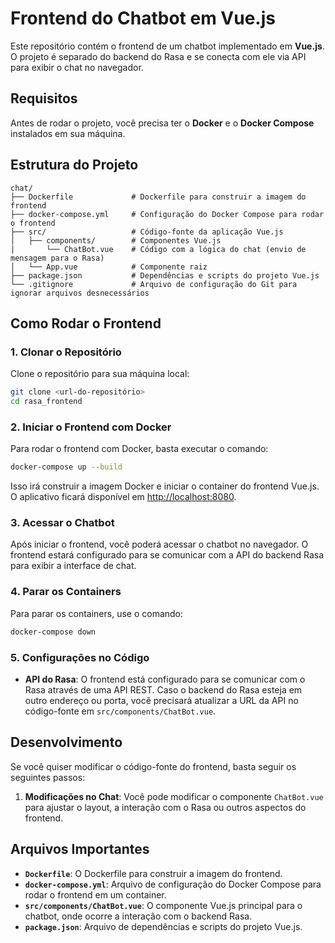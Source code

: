 
# Frontend do Chatbot em Vue.js

Este repositório contém o frontend de um chatbot implementado em **Vue.js**. O projeto é separado do backend do Rasa e se conecta com ele via API para exibir o chat no navegador.

## Requisitos

Antes de rodar o projeto, você precisa ter o **Docker** e o **Docker Compose** instalados em sua máquina.

## Estrutura do Projeto

```
chat/
├── Dockerfile             # Dockerfile para construir a imagem do frontend
├── docker-compose.yml     # Configuração do Docker Compose para rodar o frontend
├── src/                   # Código-fonte da aplicação Vue.js
│   ├── components/        # Componentes Vue.js
|       └── ChatBot.vue    # Código com a lógica do chat (envio de mensagem para o Rasa)
│   └── App.vue            # Componente raiz
├── package.json           # Dependências e scripts do projeto Vue.js
└── .gitignore             # Arquivo de configuração do Git para ignorar arquivos desnecessários
```

## Como Rodar o Frontend

### 1. Clonar o Repositório

Clone o repositório para sua máquina local:

```bash
git clone <url-do-repositório>
cd rasa_frontend
```

### 2. Iniciar o Frontend com Docker

Para rodar o frontend com Docker, basta executar o comando:

```bash
docker-compose up --build
```

Isso irá construir a imagem Docker e iniciar o container do frontend Vue.js. O aplicativo ficará disponível em [http://localhost:8080](http://localhost:8080).

### 3. Acessar o Chatbot

Após iniciar o frontend, você poderá acessar o chatbot no navegador. O frontend estará configurado para se comunicar com a API do backend Rasa para exibir a interface de chat.

### 4. Parar os Containers

Para parar os containers, use o comando:

```bash
docker-compose down
```

### 5. Configurações no Código

- **API do Rasa**: O frontend está configurado para se comunicar com o Rasa através de uma API REST. Caso o backend do Rasa esteja em outro endereço ou porta, você precisará atualizar a URL da API no código-fonte em `src/components/ChatBot.vue`.

## Desenvolvimento

Se você quiser modificar o código-fonte do frontend, basta seguir os seguintes passos:

1. **Modificações no Chat**: Você pode modificar o componente `ChatBot.vue` para ajustar o layout, a interação com o Rasa ou outros aspectos do frontend.

## Arquivos Importantes

- **`Dockerfile`**: O Dockerfile para construir a imagem do frontend.
- **`docker-compose.yml`**: Arquivo de configuração do Docker Compose para rodar o frontend em um container.
- **`src/components/ChatBot.vue`**: O componente Vue.js principal para o chatbot, onde ocorre a interação com o backend Rasa.
- **`package.json`**: Arquivo de dependências e scripts do projeto Vue.js.